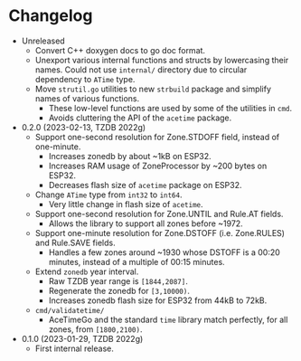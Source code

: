 # Changelog

* Unreleased
    * Convert C++ doxygen docs to go doc format.
    * Unexport various internal functions and structs by lowercasing their
      names. Could not use `internal/` directory due to circular dependency to
      `ATime` type.
    * Move `strutil.go` utilities to new `strbuild` package and simplify
      names of various functions.
        * These low-level functions are used by some of the utilities in `cmd`.
        * Avoids cluttering the API of the `acetime` package.
* 0.2.0 (2023-02-13, TZDB 2022g)
    * Support one-second resolution for Zone.STDOFF field, instead of
      one-minute.
        * Increases zonedb by about ~1kB on ESP32.
        * Increases RAM usage of ZoneProcessor by ~200 bytes on ESP32.
        * Decreases flash size of `acetime` package on ESP32.
    * Change `ATime` type from `int32` to `int64`.
        * Very little change in flash size of `acetime`.
    * Support one-second resolution for Zone.UNTIL and Rule.AT fields.
        * Allows the library to support all zones before ~1972.
    * Support one-minute resolution for Zone.DSTOFF (i.e. Zone.RULES) and
      Rule.SAVE fields.
        * Handles a few zones around ~1930 whose DSTOFF is a 00:20 minutes,
          instead of a multiple of 00:15 minutes.
    * Extend `zonedb` year interval.
        * Raw TZDB year range is `[1844,2087]`.
        * Regenerate the zonedb for `[3,10000)`.
        * Increases zonedb flash size for ESP32 from 44kB to 72kB.
    * `cmd/validatetime/`
        * AceTimeGo and the standard `time` library match perfectly,
          for all zones, from `[1800,2100)`.
* 0.1.0 (2023-01-29, TZDB 2022g)
    * First internal release.
